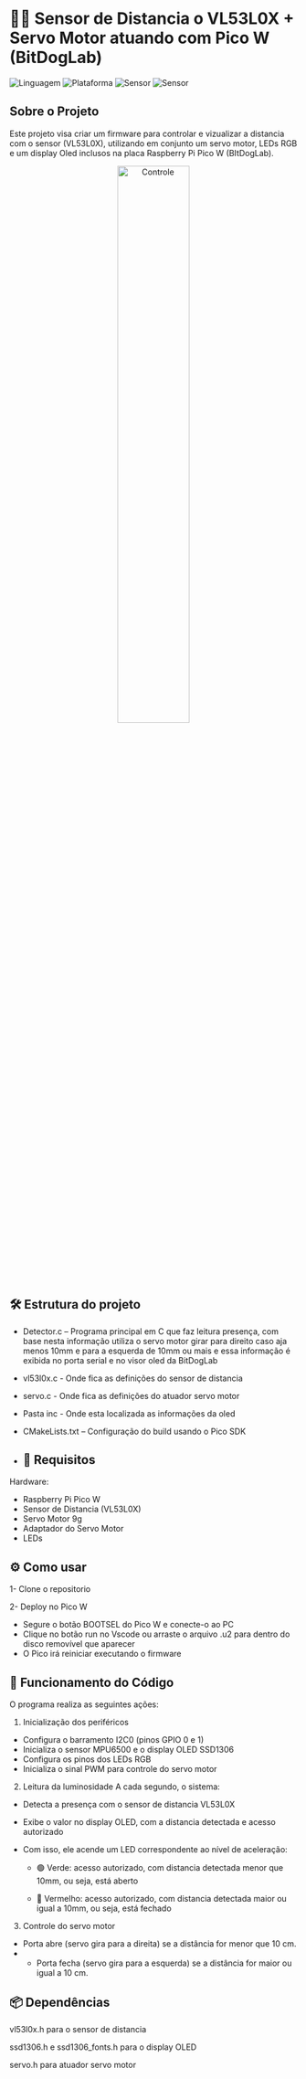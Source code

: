 # 🏃‍♀️ Sensor de Distancia o VL53L0X + Servo Motor atuando com Pico W (BitDogLab)
![Linguagem](https://img.shields.io/badge/Linguagem-C-blue.svg)
![Plataforma](https://img.shields.io/badge/Plataforma-Raspberry%20Pi%20Pico-purple.svg)
![Sensor](https://img.shields.io/badge/Sensor-VL53L0X-red.svg)
![Sensor](https://img.shields.io/badge/Servo-Motor-green.svg)

## Sobre o Projeto
Este projeto visa criar um firmware para controlar e vizualizar a distancia com o sensor (VL53L0X), utilizando em conjunto um servo motor, LEDs RGB e um
display Oled inclusos na placa Raspberry Pi Pico W (BItDogLab).

<div align="center">
  <img src="img/mpu.jpg "  alt="Controle" width="50%">
</div>

## 🛠️ Estrutura do projeto
- Detector.c – Programa principal em C que faz leitura presença, com base nesta informação utiliza o servo motor girar para direito caso aja menos 10mm e para a esquerda de 10mm ou mais e essa informação é exibida no porta serial e no visor oled da BitDogLab
- vl53l0x.c - Onde fica as definições do sensor de distancia
- servo.c - Onde fica as definições do atuador servo motor
- Pasta inc - Onde esta localizada as informações da oled
- CMakeLists.txt – Configuração do build usando o Pico SDK

- ## 🔌 Requisitos
Hardware:

- Raspberry Pi Pico W
- Sensor de Distancia (VL53L0X)
- Servo Motor 9g
- Adaptador do Servo Motor
- LEDs

## ⚙️ Como usar
1- Clone o repositorio

2- Deploy no Pico W
 - Segure o botão BOOTSEL do Pico W e conecte-o ao PC
 - Clique no botão run no Vscode ou arraste o arquivo .u2 para dentro do disco removível que aparecer
 - O Pico irá reiniciar executando o firmware
   
## 🔧 Funcionamento do Código
O programa realiza as seguintes ações:

1. Inicialização dos periféricos
- Configura o barramento I2C0 (pinos GPIO 0 e 1)
- Inicializa o sensor MPU6500 e o display OLED SSD1306
- Configura os pinos dos LEDs RGB
- Inicializa o sinal PWM para controle do servo motor

2. Leitura da luminosidade
A cada segundo, o sistema:

- Detecta a presença com o sensor de distancia VL53L0X
- Exibe o valor no display OLED, com a distancia detectada e acesso autorizado
- Com isso, ele acende um LED correspondente ao nível de aceleração:

   * 🟢 Verde: acesso autorizado, com distancia detectada menor que 10mm, ou seja, está aberto

   * 🔴 Vermelho: acesso autorizado, com distancia detectada maior ou igual a 10mm, ou seja, está fechado
 
3. Controle do servo motor
- Porta abre (servo gira para a direita) se a distância for menor que 10 cm.
- - Porta fecha (servo gira para a esquerda) se a distância for maior ou igual a 10 cm.

## 📦 Dependências

vl53l0x.h para o sensor de distancia

ssd1306.h e ssd1306_fonts.h para o display OLED

servo.h para atuador servo motor

